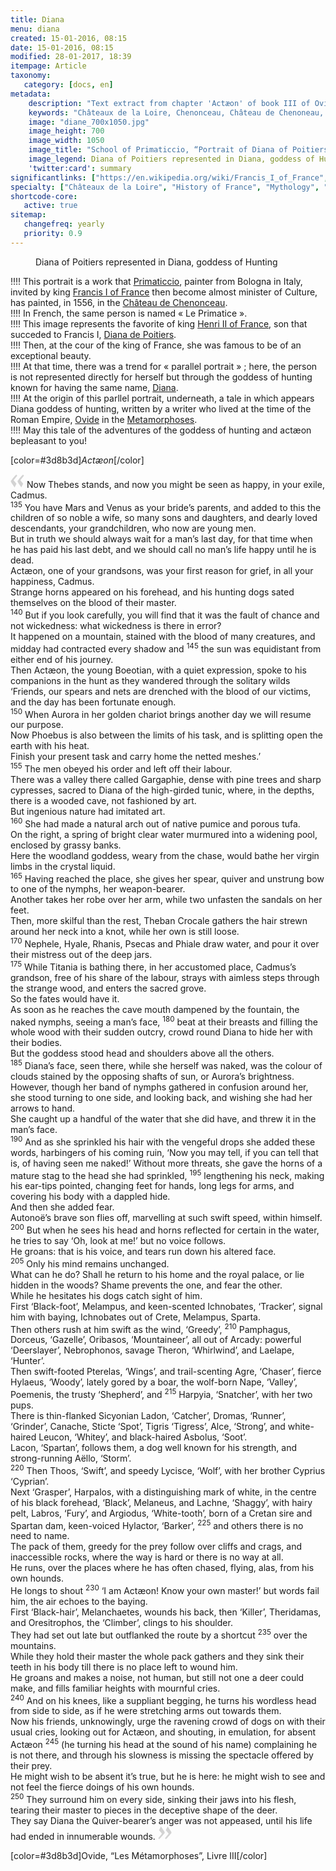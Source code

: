 ```yaml
---
title: Diana
menu: diana
created: 15-01-2016, 08:15
date: 15-01-2016, 08:15
modified: 28-01-2017, 18:39
itempage: Article
taxonomy:
   category: [docs, en]
metadata:
    description: "Text extract from chapter 'Actæon' of book III of Ovid's Metamorphoses and used by painter Francesco Primaticcio to realise the portrait of Diana of Poitiers exposed in the Castle of Chenonceau"
    keywords: "Châteaux de la Loire, Chenonceau, Château de Chenoneau, Castle Of Chenonceau, Le Primatice, Primaticcio, Diane de Poitiers, Diana of Poitiers, Ovid, The Metamorphoses, Actæon, Acteon, Metamorphoseon, Ovidius, Primaticcio"
    image: "diane_700x1050.jpg"
    image_height: 700
    image_width: 1050
    image_title: "School of Primaticcio, “Portrait of Diana of Poitiers”"
    image_legend: Diana of Poitiers represented in Diana, goddess of Hunting
    'twitter:card': summary
significantlinks: ["https://en.wikipedia.org/wiki/Francis_I_of_France", "https://en.wikipedia.org/wiki/Francesco_Primaticcio", "https://en.wikipedia.org/wiki/Ch%C3%A2teau_de_Chenonceau", "https://en.wikipedia.org/wiki/Henry_II_of_France", "https://en.wikipedia.org/wiki/Diane_de_Poitiers", "https://en.wikipedia.org/wiki/Diana_(mythology)", "https://en.wikipedia.org/wiki/Ovid", "https://en.wikipedia.org/wiki/Metamorphoses"]
specialty: ["Châteaux de la Loire", "History of France", "Mythology", "Culture of royal french court", "Litterature of the Roman Empire", "Roman Imperial Litterature", "Chenonceau", "Château de Chenoneau", "Castle Of Chenonceau", "Le Primatice", "Primaticcio", "Diane de Poitiers", "Diana of Poitiers", "Ovid", "The Metamorphoses", "Actæon", "Acteon", "Metamorphoseon", "Ovidius", "Primaticcio"]
shortcode-core:
   active: true
sitemap:
   changefreq: yearly
   priority: 0.9
---
```

<figure><picture>
<source
media="(min-width: 959px)"
sizes="(max-width: 767px) 98vw, (min-width: 959px) 50vw, 86vw"
srcset="
/user/sites/docs/pages/01.reference/03.chateaux-de-la-loire/02.chenonceau/01.diane/diane-280.webp 280w,
/user/sites/docs/pages/01.reference/03.chateaux-de-la-loire/02.chenonceau/01.diane/diane-380.webp 380w,
/user/sites/docs/pages/01.reference/03.chateaux-de-la-loire/02.chenonceau/01.diane/diane-480.webp 480w,
/user/sites/docs/pages/01.reference/03.chateaux-de-la-loire/02.chenonceau/01.diane/diane-640.webp 640w,
/user/sites/docs/pages/01.reference/03.chateaux-de-la-loire/02.chenonceau/01.diane/diane_700x1050.webp 700w"
type="image/webp">
<source
media="(min-width: 959px)"
sizes="(max-width: 767px) 98vw, (min-width: 959px) 50vw, 86vw"
srcset="
/user/sites/docs/pages/01.reference/03.chateaux-de-la-loire/02.chenonceau/01.diane/diane-280.jpg 280w,
/user/sites/docs/pages/01.reference/03.chateaux-de-la-loire/02.chenonceau/01.diane/diane-380.jpg 380w,
/user/sites/docs/pages/01.reference/03.chateaux-de-la-loire/02.chenonceau/01.diane/diane-480.jpg 480w,
/user/sites/docs/pages/01.reference/03.chateaux-de-la-loire/02.chenonceau/01.diane/diane-640.jpg 640w,
/user/sites/docs/pages/01.reference/03.chateaux-de-la-loire/02.chenonceau/01.diane/diane_700x1050.jpg 700w"
>
<source
sizes="(max-width: 767px) 98vw, (min-width: 959px) 50vw, 86vw"
srcset="
/user/sites/docs/pages/01.reference/03.chateaux-de-la-loire/02.chenonceau/01.diane/diane-focus-280.webp 280w,
/user/sites/docs/pages/01.reference/03.chateaux-de-la-loire/02.chenonceau/01.diane/diane-focus-380.webp 380w,
/user/sites/docs/pages/01.reference/03.chateaux-de-la-loire/02.chenonceau/01.diane/diane-focus-480.webp 480w,
/user/sites/docs/pages/01.reference/03.chateaux-de-la-loire/02.chenonceau/01.diane/diane-focus-640.webp 640w,
/user/sites/docs/pages/01.reference/03.chateaux-de-la-loire/02.chenonceau/01.diane/diane-focus_700x1050.webp 700w"
>
<img　src="/user/sites/docs/pages/01.reference/03.chateaux-de-la-loire/02.chenonceau/01.diane/diane-focus_700x798.jpg" alt="School of Primaticcio, “Portrait of Diana of Poitiers”, Château de Chenonceau" title="School of Primaticcio, “Portrait of Diana of Poitiers”, Château de Chenonceau" class="class-diane-img"
sizes="(max-width: 767px) 98vw, (min-width: 959px) 50vw, 86vw"
srcset="
/user/sites/docs/pages/01.reference/03.chateaux-de-la-loire/02.chenonceau/01.diane/diane-focus-280.jpg 280w,
/user/sites/docs/pages/01.reference/03.chateaux-de-la-loire/02.chenonceau/01.diane/diane-focus-380.jpg 380w,
/user/sites/docs/pages/01.reference/03.chateaux-de-la-loire/02.chenonceau/01.diane/diane-focus-480.jpg 480w,
/user/sites/docs/pages/01.reference/03.chateaux-de-la-loire/02.chenonceau/01.diane/diane-focus-640.jpg 640w,
/user/sites/docs/pages/01.reference/03.chateaux-de-la-loire/02.chenonceau/01.diane/diane-focus_700x798.jpg 700w"
>
</picture><figcaption>Diana of Poitiers represented in Diana, goddess of Hunting</figcaption></figure>

!!!! This portrait is a work that [Primaticcio][2], painter from Bologna in Italy, invited by king [Francis I of France][1] then become almost minister of Culture, has painted, in 1556, in the [Château de Chenonceau][3].  
!!!! In French, the same person is named « Le Primatice ».  
!!!! This image represents the favorite of king [Henri II of France][4], son that succeded to Francis I, [Diana de Poitiers][5].  
!!!! Then, at the cour of the king of France, she was famous to be of an exceptional beauty.  
!!!! At that time, there was a trend for « parallel portrait » ; here, the person is not represented directly for herself but through the goddess of hunting known for having the same name, [Diana][6].  
!!!! At the origin of this parllel portrait, underneath, a tale in which appears Diana goddess of hunting, written by a writer who lived at the time of the Roman Empire, [Ovide][7] in the [Metamorphoses][8].  
!!!! May this tale of the adventures of the goddess of hunting and actæon bepleasant to you!

[color=#3d8b3d]*Actæon*[/color]

<span><svg id="quotesleft" xmlns="http://www.w3.org/2000/svg" version="1" width="22px" height="22px" viewBox="0 0 78 78" fill="lightgrey" opacity="1"><path d="M76.5 9.0009L57.0898 32.605c-.88226 1.10283-.88226 1.54397-.88226 1.76454 0 1.10286 1.76455 3.30857 2.8674 4.632l13.0167 14.99877L61.50123 74.9545 50.4727 59.51456c-2.87047-3.97028-10.80793-15.88413-10.80793-19.19267 0-1.76458.6617-2.4263 6.6171-9.7051C60.8395 12.74754 63.04522 10.98297 70.98575 3.0455L76.5 9.00092zm-38.16172 0L18.9281 32.605c-.88228 1.10283-.88228 1.54397-.88228 1.76454 0 1.10286 1.76457 3.30857 2.86742 4.632L33.92688 54.0003 23.3395 74.9545 12.30793 59.51456C9.44053 55.54428 1.5 43.63043 1.5 40.3219c0-1.76458.6617-2.4263 6.6171-9.7051C22.67475 12.74754 24.88043 10.98297 32.82097 3.0455l5.51732 5.9554z"/></svg></span>
Now Thebes stands, and now you might be seen as happy, in your exile, Cadmus.  
<sup>135</sup> You have Mars and Venus as your bride’s parents, and added to this the children of so noble a wife, so many sons and daughters, and dearly loved descendants, your grandchildren, who now are young men.  
But in truth we should always wait for a man’s last day, for that time when he has paid his last debt, and we should call no man’s life happy until he is dead.  
Actæon, one of your grandsons, was your first reason for grief, in all your happiness, Cadmus.  
Strange horns appeared on his forehead, and his hunting dogs sated themselves on the blood of their master.  
<sup>140</sup> But if you look carefully, you will find that it was the fault of chance and not wickedness: what wickedness is there in error?  
It happened on a mountain, stained with the blood of many creatures, and midday had contracted every shadow and <sup>145</sup> the sun was equidistant from either end of his journey.  
Then Actæon, the young Boeotian, with a quiet expression, spoke to his companions in the hunt as they wandered through the solitary wilds ‘Friends, our spears and nets are drenched with the blood of our victims, and the day has been fortunate enough.  
<sup>150</sup> When Aurora in her golden chariot brings another day we will resume our purpose.  
Now Phoebus is also between the limits of his task, and is splitting open the earth with his heat.  
Finish your present task and carry home the netted meshes.’  
<sup>155</sup> The men obeyed his order and left off their labour.  
There was a valley there called Gargaphie, dense with pine trees and sharp cypresses, sacred to Diana of the high-girded tunic, where, in the depths, there is a wooded cave, not fashioned by art.  
But ingenious nature had imitated art.  
<sup>160</sup> She had made a natural arch out of native pumice and porous tufa.  
On the right, a spring of bright clear water murmured into a widening pool, enclosed by grassy banks.  
Here the woodland goddess, weary from the chase, would bathe her virgin limbs in the crystal liquid.  
<sup>165</sup> Having reached the place, she gives her spear, quiver and unstrung bow to one of the nymphs, her weapon-bearer.  
Another takes her robe over her arm, while two unfasten the sandals on her feet.  
Then, more skilful than the rest, Theban Crocale gathers the hair strewn around her neck into a knot, while her own is still loose.  
<sup>170</sup> Nephele, Hyale, Rhanis, Psecas and Phiale draw water, and pour it over their mistress out of the deep jars.  
<sup>175</sup> While Titania is bathing there, in her accustomed place, Cadmus’s grandson, free of his share of the labour, strays with aimless steps through the strange wood, and enters the sacred grove.  
So the fates would have it.  
As soon as he reaches the cave mouth dampened by the fountain, the naked nymphs, seeing a man’s face, <sup>180</sup> beat at their breasts and filling the whole wood with their sudden outcry, crowd round Diana to hide her with their bodies.  
But the goddess stood head and shoulders above all the others.  
<sup>185</sup> Diana’s face, seen there, while she herself was naked, was the colour of clouds stained by the opposing shafts of sun, or Aurora’s brightness.  
However, though her band of nymphs gathered in confusion around her, she stood turning to one side, and looking back, and wishing she had her arrows to hand.  
She caught up a handful of the water that she did have, and threw it in the man’s face.  
<sup>190</sup> And as she sprinkled his hair with the vengeful drops she added these words, harbingers of his coming ruin, ‘Now you may tell, if you can tell that is, of having seen me naked!’ Without more threats, she gave the horns of a mature stag to the head she had sprinkled, <sup>195</sup> lengthening his neck, making his ear-tips pointed, changing feet for hands, long legs for arms, and covering his body with a dappled hide.  
And then she added fear.  
Autonoë’s brave son flies off, marvelling at such swift speed, within himself.  
<sup>200</sup> But when he sees his head and horns reflected for certain in the water, he tries to say ‘Oh, look at me!’ but no voice follows.  
He groans: that is his voice, and tears run down his altered face.  
<sup>205</sup> Only his mind remains unchanged.  
What can he do? Shall he return to his home and the royal palace, or lie hidden in the woods? Shame prevents the one, and fear the other.  
While he hesitates his dogs catch sight of him.  
First ‘Black-foot’, Melampus, and keen-scented Ichnobates, ‘Tracker’, signal him with baying, Ichnobates out of Crete, Melampus, Sparta.  
Then others rush at him swift as the wind, ‘Greedy’, <sup>210</sup> Pamphagus, Dorceus, ‘Gazelle’, Oribasos, ‘Mountaineer’, all out of Arcady: powerful ‘Deerslayer’, Nebrophonos, savage Theron, ‘Whirlwind’, and Laelape, ‘Hunter’.  
Then swift-footed Pterelas, ‘Wings’, and trail-scenting Agre, ‘Chaser’, fierce Hylaeus, ‘Woody’, lately gored by a boar, the wolf-born Nape, ‘Valley’, Poemenis, the trusty ‘Shepherd’, and <sup>215</sup> Harpyia, ‘Snatcher’, with her two pups.  
There is thin-flanked Sicyonian Ladon, ‘Catcher’, Dromas, ‘Runner’, ‘Grinder’, Canache, Sticte ‘Spot’, Tigris ‘Tigress’, Alce, ‘Strong’, and white-haired Leucon, ‘Whitey’, and black-haired Asbolus, ‘Soot’.  
Lacon, ‘Spartan’, follows them, a dog well known for his strength, and strong-running Aëllo, ‘Storm’.  
<sup>220</sup> Then Thoos, ‘Swift’, and speedy Lycisce, ‘Wolf’, with her brother Cyprius ‘Cyprian’.  
Next ‘Grasper’, Harpalos, with a distinguishing mark of white, in the centre of his black forehead, ‘Black’, Melaneus, and Lachne, ‘Shaggy’, with hairy pelt, Labros, ‘Fury’, and Argiodus, ‘White-tooth’, born of a Cretan sire and Spartan dam, keen-voiced Hylactor, ‘Barker’, <sup>225</sup> and others there is no need to name.  
The pack of them, greedy for the prey follow over cliffs and crags, and inaccessible rocks, where the way is hard or there is no way at all.  
He runs, over the places where he has often chased, flying, alas, from his own hounds.  
He longs to shout <sup>230</sup> ‘I am Actæon! Know your own master!’ but words fail him, the air echoes to the baying.  
First ‘Black-hair’, Melanchaetes, wounds his back, then ‘Killer’, Theridamas, and Oresitrophos, the ‘Climber’, clings to his shoulder.  
They had set out late but outflanked the route by a shortcut <sup>235</sup> over the mountains.  
While they hold their master the whole pack gathers and they sink their teeth in his body till there is no place left to wound him.  
He groans and makes a noise, not human, but still not one a deer could make, and fills familiar heights with mournful cries.  
<sup>240</sup> And on his knees, like a suppliant begging, he turns his wordless head from side to side, as if he were stretching arms out towards them.  
Now his friends, unknowingly, urge the ravening crowd of dogs on with their usual cries, looking out for Actæon, and shouting, in emulation, for absent Actæon <sup>245</sup> (he turning his head at the sound of his name) complaining he is not there, and through his slowness is missing the spectacle offered by their prey.  
He might wish to be absent it’s true, but he is here: he might wish to see and not feel the fierce doings of his own hounds.  
<sup>250</sup> They surround him on every side, sinking their jaws into his flesh, tearing their master to pieces in the deceptive shape of the deer.  
They say Diana the Quiver-bearer’s anger was not appeased, until his life had ended in innumerable wounds. <span><svg id="quotesright" xmlns="http://www.w3.org/2000/svg" version="1" width="22px" height="22px" viewBox="0 0 78 78" fill="lightgrey" opacity="1"><path d="M1.5 68.9991L20.9102 45.395c.88226-1.10283.88226-1.54397.88226-1.76454 0-1.10286-1.76455-3.30857-2.8674-4.632L5.90836 23.9997 16.49877 3.0455 27.5273 18.48544c2.87047 3.97028 10.80793 15.88413 10.80793 19.19267 0 1.76458-.6617 2.4263-6.6171 9.7051C17.1605 65.25246 14.95478 67.01703 7.01425 74.9545L1.5 68.99908zm38.16172 0L59.0719 45.395c.88228-1.10283.88228-1.54397.88228-1.76454 0-1.10286-1.76457-3.30857-2.86742-4.632L44.07312 23.9997 54.6605 3.0455l11.03157 15.43992C68.55947 22.45572 76.5 34.36957 76.5 37.6781c0 1.76458-.6617 2.4263-6.6171 9.7051C55.32526 65.25246 53.11957 67.01703 45.17904 74.9545l-5.51732-5.9554z"/></svg></span>

[color=#3d8b3d]Ovide, “Les Métamorphoses”, Livre III[/color]  

[1]: https://en.wikipedia.org/wiki/Francis_I_of_France "https://en.wikipedia.org/wiki/Francis_I_of_France"
[2]: https://en.wikipedia.org/wiki/Francesco_Primaticcio "https://en.wikipedia.org/wiki/Francesco_Primaticcio"
[3]: https://en.wikipedia.org/wiki/Ch%C3%A2teau_de_Chenonceau "https://en.wikipedia.org/wiki/Château_de_Chenonceau"
[4]: https://en.wikipedia.org/wiki/Henry_II_of_France "https://en.wikipedia.org/wiki/Henry_II_of_France"
[5]: https://en.wikipedia.org/wiki/Diane_de_Poitiers "https://en.wikipedia.org/wiki/Diane_de_Poitiers"
[6]: https://en.wikipedia.org/wiki/Diana_(mythology) "https://en.wikipedia.org/wiki/Diana_(mythology)"
[7]: https://en.wikipedia.org/wiki/Ovid "https://en.wikipedia.org/wiki/Ovid"
[8]: https://en.wikipedia.org/wiki/Metamorphoses "https://en.wikipedia.org/wiki/Metamorphoses"